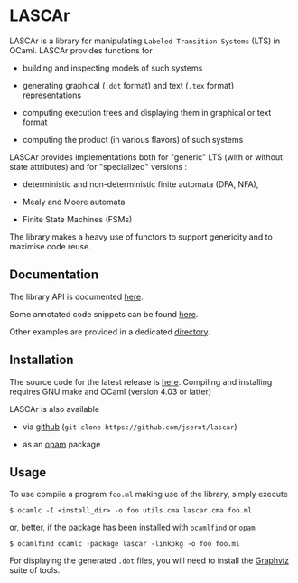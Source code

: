 LASCAr 
======

LASCAr is a library for manipulating `Labeled Transition Systems` (LTS) in OCaml.
LASCAr provides functions for

* building and inspecting models of such systems

* generating graphical (`.dot` format) and text (`.tex` format) representations

* computing execution trees and displaying them in graphical or text format

* computing the product (in various flavors) of such systems

LASCAr provides implementations both for "generic" LTS (with or without state attributes) and for "specialized" versions :

* deterministic and non-deterministic finite automata (DFA, NFA),

* Mealy and Moore automata

* Finite State Machines (FSMs)

The library makes a heavy use of functors to support genericity and to maximise code reuse. 

Documentation
-------------

The library API is documented [here][api].

Some annotated code snippets can be found [here][example-slides].

Other examples are provided in a dedicated [directory][examples].

[api]: http://cloud.ip.univ-bpclermont.fr/~serot/lascar/doc/api/index.html
[example-slides]: http://cloud.ip.univ-bpclermont.fr/~serot/lascar/doc/examples/examples.html
[examples]: https://github.com/jserot/lascar/tree/master/examples

Installation
------------

The source code for the latest release is [here][]. Compiling and installing requires GNU make and
OCaml (version 4.03 or latter)

[here]: http://cloud.ip.univ-bpclermont.fr/~serot/lascar/src/lascar.tar.gz

LASCAr is also available 

* via [github][] (`git clone https://github.com/jserot/lascar`)

* as an [opam][] package

[github]: https://github.com/jserot/lascar
[opam]: https://opam.ocaml.org/packages/lascar

Usage
-----

To use compile a program `foo.ml` making use of the library, simply execute

    $ ocamlc -I <install_dir> -o foo utils.cma lascar.cma foo.ml
    
or, better, if the package has been installed with `ocamlfind` or `opam` 

    $ ocamlfind ocamlc -package lascar -linkpkg -o foo foo.ml

For displaying the generated `.dot` files, you will need to install the [Graphviz][] suite of tools.

[Graphviz]: http://www.graphviz.org


